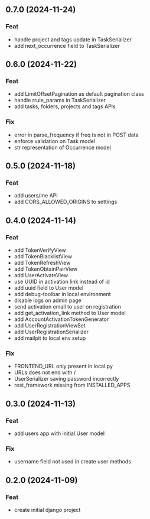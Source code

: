 ## 0.7.0 (2024-11-24)

### Feat

- handle project and tags update in TaskSerializer
- add next_occurrence field to TaskSerializer

## 0.6.0 (2024-11-22)

### Feat

- add LimitOffsetPagination as default pagination class
- handle rrule_params in TaskSerializer
- add tasks, folders, projects and tags APIs

### Fix

- error in parse_frequency if freq is not in POST data
- enforce validation on Task model
- str representation of Occurrence model

## 0.5.0 (2024-11-18)

### Feat

- add users/me API
- add CORS_ALLOWED_ORIGINS to settings

## 0.4.0 (2024-11-14)

### Feat

- add TokenVerifyView
- add TokenBlacklistView
- add TokenRefreshView
- add TokenObtainPairView
- add UserActivateView
- use UUID in activation link instead of id
- add uuid field to User model
- add debug-toolbar in local environment
- disable logs on admin page
- send activation email to user on registration
- add get_activation_link method to User model
- add AccountActivationTokenGenerator
- add UserRegistrationViewSet
- add UserRegistrationSerializer
- add mailpit to local env setup

### Fix

- FRONTEND_URL only present in local.py
- URLs does not end with /
- UserSerializer saving password incorrectly
- rest_framework missing from INSTALLED_APPS

## 0.3.0 (2024-11-13)

### Feat

- add users app with initial User model

### Fix

- username field not used in create user methods

## 0.2.0 (2024-11-09)

### Feat

- create initial django project
